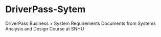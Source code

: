 # DriverPass-Sytem
DriverPass Business + System Requirements Documents from Systems Analysis and Design Course at SNHU

